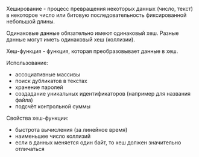 Хеширование - процесс превращения некоторых данных (число, текст) в некоторое число или битовую последовательность фиксированной небольшой длины.

Одинаковые данные обязательно имеют одинаковый хеш.
Разные данные могут иметь одинаковый хеш (коллизии).

Хеш-функция - функция, которая преобразовывает данные в хеш.

Использование:
- ассоциативные массивы
- поиск дубликатов в текстах
- хранение паролей
- создадание уникальных идентификаторов (например для названия файла)
- подсчёт контрольной суммы

Свойства хеш-функции:
- быстрота вычисления (за линейное время)
- наименьшее число коллизий
- если в данных меняется один байт, то хеш должен значительно отличаться